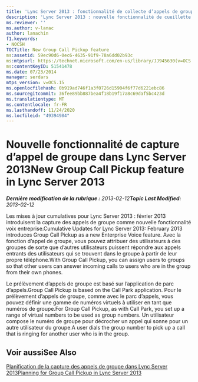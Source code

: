 ```yaml
---
title: 'Lync Server 2013 : fonctionnalité de collecte d’appels de groupe'
description: 'Lync Server 2013 : nouvelle fonctionnalité de cueillette d’appels de groupe.'
ms.reviewer: ''
ms.author: v-lanac
author: lanachin
f1.keywords:
- NOCSH
TOCTitle: New Group Call Pickup feature
ms:assetid: 59ec90d6-0ec6-4635-91f9-78a6dd02b93c
ms:mtpsurl: https://technet.microsoft.com/en-us/library/JJ945630(v=OCS.15)
ms:contentKeyID: 51541478
ms.date: 07/23/2014
manager: serdars
mtps_version: v=OCS.15
ms.openlocfilehash: 0b919ad746f1a3f0726d15904f6f77d6221ebc86
ms.sourcegitcommit: 36fee89bb887bea4f18b19f17a8c69daf5bc423d
ms.translationtype: MT
ms.contentlocale: fr-FR
ms.lasthandoff: 11/24/2020
ms.locfileid: "49394984"
---
```

# <a name="new-group-call-pickup-feature-in-lync-server-2013"></a><span data-ttu-id="86b26-103">Nouvelle fonctionnalité de capture d’appel de groupe dans Lync Server 2013</span><span class="sxs-lookup"><span data-stu-id="86b26-103">New Group Call Pickup feature in Lync Server 2013</span></span>

<div data-xmlns="http://www.w3.org/1999/xhtml">

<div class="topic" data-xmlns="http://www.w3.org/1999/xhtml" data-msxsl="urn:schemas-microsoft-com:xslt" data-cs="https://msdn.microsoft.com/">

<div data-asp="https://msdn2.microsoft.com/asp">



</div>

<div id="mainSection">

<div id="mainBody"><span data-ttu-id="86b26-104">

<span> </span></span><span class="sxs-lookup"><span data-stu-id="86b26-104">

<span> </span></span></span>

<span data-ttu-id="86b26-105">_**Dernière modification de la rubrique :** 2013-02-12_</span><span class="sxs-lookup"><span data-stu-id="86b26-105">_**Topic Last Modified:** 2013-02-12_</span></span>

<span data-ttu-id="86b26-106">Les mises à jour cumulatives pour Lync Server 2013 : février 2013 introduisent la capture des appels de groupe comme nouvelle fonctionnalité voix entreprise.</span><span class="sxs-lookup"><span data-stu-id="86b26-106">Cumulative Updates for Lync Server 2013: February 2013 introduces Group Call Pickup as a new Enterprise Voice feature.</span></span> <span data-ttu-id="86b26-107">Avec la fonction d’appel de groupe, vous pouvez attribuer des utilisateurs à des groupes de sorte que d’autres utilisateurs puissent répondre aux appels entrants des utilisateurs qui se trouvent dans le groupe à partir de leur propre téléphone.</span><span class="sxs-lookup"><span data-stu-id="86b26-107">With Group Call Pickup, you can assign users to groups so that other users can answer incoming calls to users who are in the group from their own phones.</span></span>

<span data-ttu-id="86b26-108">Le prélèvement d’appels de groupe est basé sur l’application de parc d’appels.</span><span class="sxs-lookup"><span data-stu-id="86b26-108">Group Call Pickup is based on the Call Park application.</span></span> <span data-ttu-id="86b26-109">Pour le prélèvement d’appels de groupe, comme avec le parc d’appels, vous pouvez définir une gamme de numéros virtuels à utiliser en tant que numéros de groupe.</span><span class="sxs-lookup"><span data-stu-id="86b26-109">For Group Call Pickup, as with Call Park, you set up a range of virtual numbers to be used as group numbers.</span></span> <span data-ttu-id="86b26-110">Un utilisateur compose le numéro de groupe pour décrocher un appel qui sonne pour un autre utilisateur du groupe.</span><span class="sxs-lookup"><span data-stu-id="86b26-110">A user dials the group number to pick up a call that is ringing for another user who is in the group.</span></span>

<div>

## <a name="see-also"></a><span data-ttu-id="86b26-111">Voir aussi</span><span class="sxs-lookup"><span data-stu-id="86b26-111">See Also</span></span>


[<span data-ttu-id="86b26-112">Planification de la capture des appels de groupe dans Lync Server 2013</span><span class="sxs-lookup"><span data-stu-id="86b26-112">Planning for Group Call Pickup in Lync Server 2013</span></span>](lync-server-2013-planning-for-group-call-pickup.md)  
  

<span data-ttu-id="86b26-113"></div>

</div>

<span> </span>

</div>

</div>

</span><span class="sxs-lookup"><span data-stu-id="86b26-113"></div>

</div>

<span> </span>

</div>

</div>

</span></span></div>

